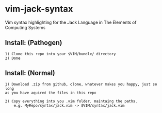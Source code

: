 vim-jack-syntax
===============

Vim syntax highlighting for the Jack Language in The Elements of Computing Systems

Install: (Pathogen)
-------------------
    1) Clone this repo into your $VIM/bundle/ directory
    2) Done

Install: (Normal)
-----------------
    1) Download .zip from github, clone, whatever makes you happy, just so long
    as you have aquired the files in this repo

    2) Copy everything into you .vim folder, maintaing the paths.
        e.g. MyRepo/syntax/jack.vim -> $VIM/syntax/jack.vim
